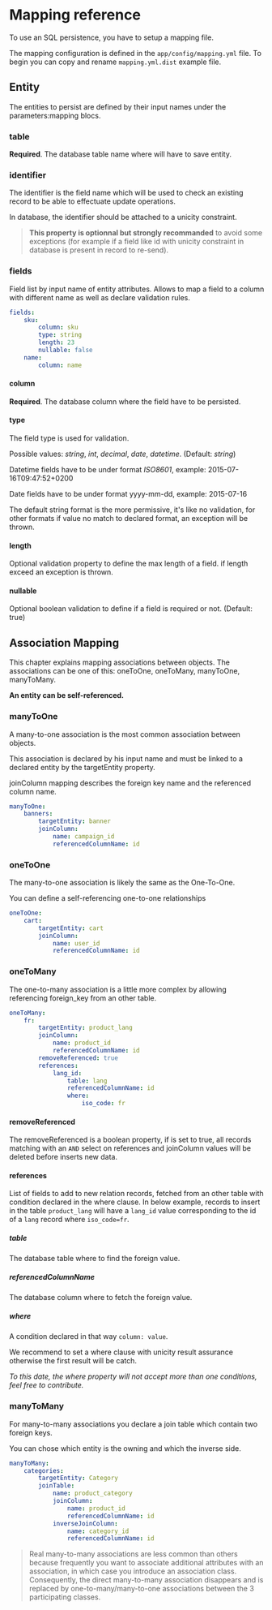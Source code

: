 # Mapping reference

To use an SQL persistence, you have to setup a mapping file.

The mapping configuration is defined in the `app/config/mapping.yml` file. To begin you can copy and rename `mapping.yml.dist` example file.

## Entity

The entities to persist are defined by their input names under the parameters:mapping blocs.

### table

**Required**. The database table name where will have to save entity.

### identifier

The identifier is the field name which will be used to check an existing record to be able to effectuate update operations.

In database, the identifier should be attached to a unicity constraint.

> **This property is optionnal but strongly recommanded** to avoid some exceptions (for example if a field like id with unicity constraint in database is present in record to re-send).

### fields

Field list by input name of entity attributes. Allows to map a field to a column with different name as well as declare validation rules.

```yaml
fields:
    sku:
        column: sku
        type: string
        length: 23
        nullable: false
    name:
        column: name
```

#### column

**Required**. The database column where the field have to be persisted.

#### type

The field type is used for validation. 

Possible values: *string*, *int*, *decimal*, *date*, *datetime*. (Default: *string*)

Datetime fields have to be under format *ISO8601*, example: 2015-07-16T09:47:52+0200

Date fields have to be under format yyyy-mm-dd, example: 2015-07-16

The default string format is the more permissive, it's like no validation, for other formats if value no match to declared format, an exception will be thrown.

#### length

Optional validation property to define the max length of a field. if length exceed an exception is thrown.

#### nullable

Optional boolean validation to define if a field is required or not. (Default: true)

## Association Mapping

This chapter explains mapping associations between objects.
The associations can be one of this: oneToOne, oneToMany, manyToOne, manyToMany.

**An entity can be self-referenced.**

### manyToOne

A many-to-one association is the most common association between objects.

This association is declared by his input name and must be linked to a declared entity by the targetEntity property.

joinColumn mapping describes the foreign key name and the referenced column name.

```yaml
manyToOne:
    banners:
        targetEntity: banner
        joinColumn:
            name: campaign_id
            referencedColumnName: id
```

### oneToOne

The many-to-one association is likely the same as the One-To-One.

You can define a self-referencing one-to-one relationships

```yaml
oneToOne:
    cart:
        targetEntity: cart
        joinColumn:
            name: user_id
            referencedColumnName: id
```

### oneToMany

The one-to-many association is a little more complex by allowing referencing foreign_key from an other table.

```yaml
oneToMany:
    fr:
        targetEntity: product_lang
        joinColumn:
            name: product_id
            referencedColumnName: id
        removeReferenced: true
        references:
            lang_id:
                table: lang
                referencedColumnName: id
                where:
                    iso_code: fr
```

#### removeReferenced

The removeReferenced is a boolean property, if is set to true, all records matching with an `AND` select on references and joinColumn values will be deleted before inserts new data.

#### references

List of fields to add to new relation records, fetched from an other table with condition declared in the where clause.
In below example, records to insert in the table `product_lang` will have a `lang_id` value corresponding to the id of a `lang` record where `iso_code=fr`.

##### table

The database table where to find the foreign value.

##### referencedColumnName

The database column where to fetch the foreign value.

##### where

A condition declared in that way `column: value`.

We recommend to set a where clause with unicity result assurance otherwise the first result will be catch.

*To this date, the where property will not accept more than one conditions, feel free to contribute.*

### manyToMany

For many-to-many associations you declare a join table which contain two foreign keys. 

You can chose which entity is the owning and which the inverse side.

```yaml
manyToMany:
    categories:
        targetEntity: Category
        joinTable:
            name: product_category
            joinColumn:
                name: product_id
                referencedColumnName: id
            inverseJoinColumn:
                name: category_id
                referencedColumnName: id
```

> Real many-to-many associations are less common than others because frequently you want to associate additional attributes with an association, in which case you introduce an association class.
Consequently, the direct many-to-many association disappears and is replaced by one-to-many/many-to-one associations between the 3 participating classes.
